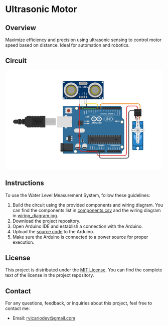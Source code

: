 # Ultrasonic Motor

## Overview

Maximize efficiency and precision using ultrasonic sensing to control motor speed based on distance. Ideal for automation and robotics.

## Circuit

<img width="512" alt="circuit" src="https://github.com/robertovicario/Ultrasonic-Motor/blob/67d3aa0fb8fdc4869f351970627197537285d746/doc/circuit.jpg">

## Instructions

To use the Water Level Measurement System, follow these guidelines:

1. Build the circuit using the provided components and wiring diagram. You can find the components list in [components.csv](https://github.com/robertovicario/Ultrasonic-Motor/blob/67d3aa0fb8fdc4869f351970627197537285d746/doc/components.csv) and the wiring diagram in [wiring_diagram.jpg](https://github.com/robertovicario/Ultrasonic-Motor/blob/67d3aa0fb8fdc4869f351970627197537285d746/doc/wiring_diagram.jpg).
2. Download the project repository.
3. Open Arduino IDE and establish a connection with the Arduino.
4. Upload the [source code](https://github.com/robertovicario/Ultrasonic-Motor/blob/67d3aa0fb8fdc4869f351970627197537285d746/src/UltrasonicMotor.cpp) to the Arduino.
5. Make sure the Arduino is connected to a power source for proper execution.

## License

This project is distributed under the [MIT License](https://opensource.org/licenses/MIT). You can find the complete text of the license in the project repository.

## Contact

For any questions, feedback, or inquiries about this project, feel free to contact me:

- Email: [rvicariodev@gmail.com](mailto:rvicariodev@gmail.com)
